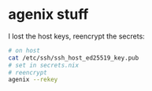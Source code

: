 # agenix stuff

I lost the host keys, reencrypt the secrets:

```sh
# on host
cat /etc/ssh/ssh_host_ed25519_key.pub
# set in secrets.nix
# reencrypt
agenix --rekey
```
